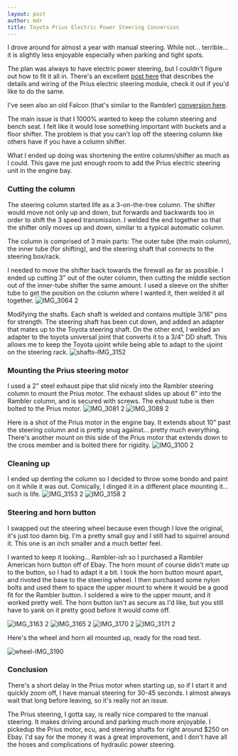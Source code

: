 ```yaml
---
layout: post
author: mdr
title: Toyota Prius Electric Power Steering Conversion
---
```


I drove around for almost a year with manual steering. While not... terrible... it is slightly less enjoyable especially when parking and tight spots. 

The plan was always to have electric power steering, but I couldn't figure out how to fit it all in. There's an excellent [post here](https://www.therangerstation.com/tech/toyota-electric-power-steering-eps-conversion/) that describes the details and wiring of the Prius electric steering module, check it out if you'd like to do the same.

I've seen also an old Falcon (that's similar to the Rambler) [conversion here](https://ls1tech.com/forums/suspension-brakes/1848775-35-electric-power-steering-fail-safe-no-ebay-module-no-caster-issues.html#post19425307). 

The main issue is that I 1000% wanted to keep the column steering and bench seat. I felt like it would lose something important with buckets and a floor shifter. The problem is that you can't lop off the steering column like others have if you have a column shifter. 

What I ended up doing was shortening the entire column/shifter as much as I could. This gave me just enough room to add the Prius electric steering unit in the engine bay. 


### Cutting the column

The steering column started life as a 3-on-the-tree column. The shifter would move not only up and down, but forwards and backwards too in order to shift the 3 speed transmission. I welded the end together so that the shifter only moves up and down, similar to a typical automatic column.

The column is comprised of 3 main parts: The outer tube (the main column), the inner tube (for shifting), and the steering shaft that connects to the steering box/rack. 

I needed to move the shifter back towards the firewall as far as possible. I ended up cutting 3" out of the outer column, then cutting the middle section out of the inner-tube shifter the same amount. I used a sleeve on the shifter tube to get the position on the column where I wanted it, then welded it all together. 
![IMG_3064 2](https://user-images.githubusercontent.com/1479022/178120931-32a217e4-e385-4ba4-ae72-53c9f4972c56.png)

Modifying the shafts. Each shaft is welded and contains multiple 3/16" pins for strength. The steering shaft has been cut down, and added an adapter that mates up to the Toyota steering shaft. On the other end, I welded an adapter to the toyota universal joint that converts it to a 3/4" DD shaft. This allows me to keep the Toyota ujoint while being able to adapt to the ujoint on the steering rack. 
![shafts-IMG_3152](https://user-images.githubusercontent.com/1479022/178121158-3e91073c-12ac-4327-905f-eac917e54915.png)

### Mounting the Prius steering motor

I used a 2" steel exhaust pipe that slid nicely into the Rambler steering column to mount the Prius motor. The exhaust slides up about 6" into the Rambler column, and is secured with screws. The exhaust tube is then bolted to the Prius motor. 
![IMG_3081 2](https://user-images.githubusercontent.com/1479022/178120933-a1da4b5b-9e32-4cbc-8918-c2dcce324927.png)
![IMG_3088 2](https://user-images.githubusercontent.com/1479022/178120934-adfdddad-00f4-4add-8bd6-2e375fe72e36.png)

Here is a shot of the Prius motor in the engine bay. It extends about 10" past the steering column and is pretty snug against... pretty much everything. There's another mount on this side of the Prius motor that extends down to the cross member and is bolted there for rigidity. 
![IMG_3100 2](https://user-images.githubusercontent.com/1479022/178120935-982993a0-84e7-433a-b9f8-65c3fe799963.png)

### Cleaning up

I ended up denting the column so I decided to throw some bondo and paint on it while it was out. Comically, I dinged it in a different place mounting it... such is life. 
![IMG_3153 2](https://user-images.githubusercontent.com/1479022/178120936-aaf118ad-1f0d-4c5d-9a21-d92b972cbcf2.png)
![IMG_3158 2](https://user-images.githubusercontent.com/1479022/178120937-d230456e-90ef-49c3-9bbb-ac05f94ea13e.png)

### Steering and horn button

I swapped out the steering wheel because even though I love the original, it's just too damn big. I'm a pretty small guy and I still had to squirrel around it. This one is an inch smaller and a much better feel.

I wanted to keep it looking... Rambler-ish so I purchased a Rambler American horn button off of Ebay. The horn mount of course didn't mate up to the button, so I had to adapt it a bit. I took the horn button mount apart, and rivoted the base to the steering wheel. I then purchased some nylon bolts and used them to space the upper mount to where it would be a good fit for the Rambler button. I soldered a wire to the upper mount, and it worked pretty well. The horn button isn't as secure as I'd like, but you still have to yank on it pretty good before it would come off. 

![IMG_3163 2](https://user-images.githubusercontent.com/1479022/178120938-b6ea05b8-fc07-4533-91f4-d5cb513a62b1.png)
![IMG_3165 2](https://user-images.githubusercontent.com/1479022/178120940-d0ecfd1b-1265-43f6-94bc-6638f82b5daa.png)
![IMG_3170 2](https://user-images.githubusercontent.com/1479022/178120941-a9f48e20-1261-45ab-988d-b574d838d713.png)
![IMG_3171 2](https://user-images.githubusercontent.com/1479022/178120942-d82b86f7-aa84-4653-8703-3c39dc5bfc3b.png)

Here's the wheel and horn all mounted up, ready for the road test.

![wheel-IMG_3190](https://user-images.githubusercontent.com/1479022/178122286-1f7665db-8a6d-4d42-b8e0-455aac6a6166.png)

### Conclusion

There's a short delay in the Prius motor when starting up, so if I start it and quickly zoom off, I have manual steering for 30-45 seconds. I almost always wait that long before leaving, so it's really not an issue.

The Prius steering, I gotta say, is really nice compared to the manual steering. It makes driving around and parking much more enjoyable. I pickedup the Prius motor, ecu, and steering shafts for right around $250 on Ebay. I'd say for the money it was a great improvement, and I don't have all the hoses and complications of hydraulic power steering.
